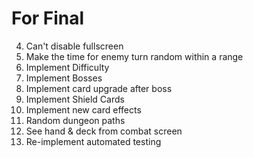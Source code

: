 # For Final
4. Can't disable fullscreen
2. Make the time for enemy turn random within a range
1. Implement Difficulty
2. Implement Bosses
3. Implement card upgrade after boss
4. Implement Shield Cards
5. Implement new card effects
6. Random dungeon paths
7. See hand & deck from combat screen
8. Re-implement automated testing